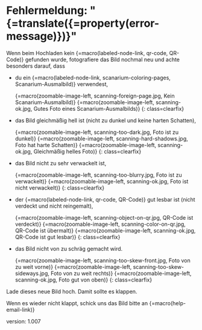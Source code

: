 # Fehlermeldung: "{=translate({=property(error-message)})}"

Wenn beim Hochladen kein {=macro(labeled-node-link, qr-code, QR-Code)} gefunden wurde, fotografiere das Bild nochmal neu und achte besonders darauf, dass

* du ein {=macro(labeled-node-link, scanarium-coloring-pages, Scanarium-Ausmalbild)} verwendest,

    {=macro(zoomable-image-left, scanning-foreign-page.jpg, Kein Scanarium-Ausmalbild)}
    {=macro(zoomable-image-left, scanning-ok.jpg, Gutes Foto eines Scanarium-Ausmalbilds)}
{: class=clearfix}

* das Bild gleichmäßig hell ist (nicht zu dunkel und keine harten Schatten),

    {=macro(zoomable-image-left, scanning-too-dark.jpg, Foto ist zu dunkel)}
    {=macro(zoomable-image-left, scanning-hard-shadows.jpg, Foto hat harte Schatten)}
    {=macro(zoomable-image-left, scanning-ok.jpg, Gleichmäßig helles Foto)}
{: class=clearfix}

* das Bild nicht zu sehr verwackelt ist,

    {=macro(zoomable-image-left, scanning-too-blurry.jpg, Foto ist zu verwackelt)}
    {=macro(zoomable-image-left, scanning-ok.jpg, Foto ist nicht verwackelt)}
{: class=clearfix}

* der {=macro(labeled-node-link, qr-code, QR-Code)} gut lesbar ist (nicht verdeckt und nicht reingemalt),

    {=macro(zoomable-image-left, scanning-object-on-qr.jpg, QR-Code ist verdeckt)}
    {=macro(zoomable-image-left, scanning-color-on-qr.jpg, QR-Code ist übermalt)}
    {=macro(zoomable-image-left, scanning-ok.jpg, QR-Code ist gut lesbar)}
{: class=clearfix}

* das Bild nicht von zu schräg gemacht wird.

    {=macro(zoomable-image-left, scanning-too-skew-front.jpg, Foto von zu weit vorne)}
    {=macro(zoomable-image-left, scanning-too-skew-sideways.jpg, Foto von zu weit rechts)}
    {=macro(zoomable-image-left, scanning-ok.jpg, Foto gut von oben)}
{: class=clearfix}

Lade dieses neue Bild hoch.
Damit sollte es klappen.

Wenn es wieder nicht klappt, schick uns das Bild bitte an {=macro(help-email-link)}


version: 1.007
